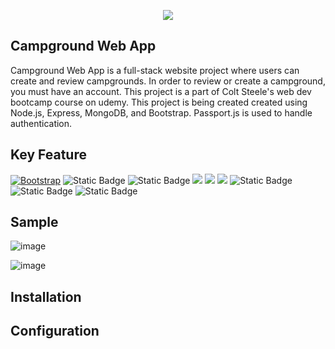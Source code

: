 <p align="center">
  <img src="https://github.com/codecinn27/campground_WebApp/assets/103735025/2f2392c6-6e9e-43a2-944e-08c045b63fb7">
</p>

## Campground Web App
Campground Web App is a full-stack website project where users can create and review campgrounds. In order to review or create a campground, you must have an account. This project is a part of Colt Steele's web dev bootcamp course on udemy.
This project is being created created using Node.js, Express, MongoDB, and Bootstrap. Passport.js is used to handle authentication.

## Key Feature

[![Bootstrap][Bootstrap.com]][Bootstrap-url]
![Static Badge](https://img.shields.io/badge/html5-%23E34F26?style=for-the-badge&logo=html5&logoColor=white&labelColor=%23FFA500&color=%23FFA500)
![Static Badge](https://img.shields.io/badge/css3-%23%23%231572B6?style=for-the-badge&logo=css3&logoColor=white&labelColor=%230047AB&color=%230047AB)
<img src="https://img.shields.io/badge/Node.js-43853D?style=for-the-badge&logo=node.js&logoColor=white">
<img src="	https://img.shields.io/badge/MongoDB-4EA94B?style=for-the-badge&logo=mongodb&logoColor=white">
<img src="https://img.shields.io/badge/Udemy-EC5252?style=for-the-badge&logo=Udemy&logoColor=white">
![Static Badge](https://img.shields.io/badge/ExpressJs-%23000000?style=for-the-badge&logo=express)
![Static Badge](https://img.shields.io/badge/passport-%2334E27A?style=for-the-badge&logo=passport&logoColor=white&labelColor=grey&color=grey)
![Static Badge](https://img.shields.io/badge/cloudinary-%233448C5?style=for-the-badge&logo=cloudinary&logoColor=white&labelColor=%236CB4EE&color=%236CB4EE)

## Sample
![image](https://github.com/codecinn27/campground_WebApp/assets/103735025/c9153389-bc64-4323-8594-5ab7d50a8e5c)

![image](https://github.com/codecinn27/campground_WebApp/assets/103735025/d18a0ecd-90f3-447f-a83b-148b0fd1db5c)


<!-- MARKDOWN LINKS & IMAGES -->
[Bootstrap.com]: https://img.shields.io/badge/Bootstrap-563D7C?style=for-the-badge&logo=bootstrap&logoColor=white
[Bootstrap-url]: https://getbootstrap.com


## Installation

## Configuration
